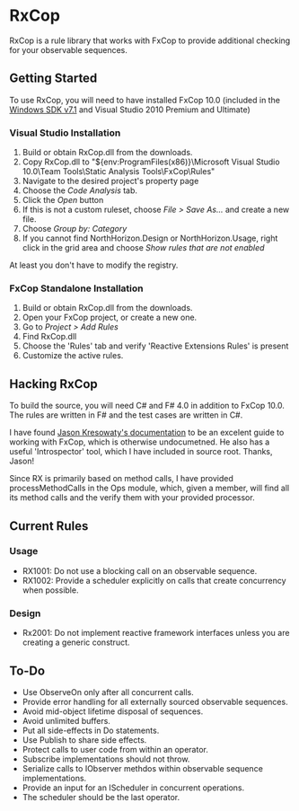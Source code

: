 # RxCop

RxCop is a rule library that works with FxCop to provide additional checking 
for your observable sequences.

## Getting Started

To use RxCop, you will need to have installed FxCop 10.0 (included in the
[Windows SDK v7.1][1] and Visual Studio 2010 Premium and Ultimate)

### Visual Studio Installation

  1. Build or obtain RxCop.dll from the downloads.
  2. Copy RxCop.dll to "${env:ProgramFiles(x86)}\Microsoft Visual Studio 10.0\Team Tools\Static Analysis Tools\FxCop\Rules"
  3. Navigate to the desired project's property page
  4. Choose the *Code Analysis* tab.
  5. Click the *Open* button
  6. If this is not a custom ruleset, choose *File > Save As...* and create a new file.
  7. Choose *Group by: Category*
  8. If you cannot find NorthHorizon.Design or NorthHorizon.Usage, right click in the grid area and choose *Show rules that are not enabled*

At least you don't have to modify the registry.

### FxCop Standalone Installation

  1. Build or obtain RxCop.dll from the downloads.
  2. Open your FxCop project, or create a new one.
  3. Go to *Project > Add Rules*
  4. Find RxCop.dll
  5. Choose the 'Rules' tab and verify 'Reactive Extensions Rules' is present
  6. Customize the active rules.

## Hacking RxCop

To build the source, you will need C# and F# 4.0 in addition to FxCop 10.0. The
rules are written in F# and the test cases are written in C#.

I have found [Jason Kresowaty's documentation][2] to be an excelent guide to working with
FxCop, which is otherwise undocumetned. He also has a useful 'Introspector' tool, which I
have included in source root. Thanks, Jason!

Since RX is primarily based on method calls, I have provided processMethodCalls in the Ops module,
which, given a member, will find all its method calls and the verify them with your provided
processor.

## Current Rules

### Usage

  * RX1001: Do not use a blocking call on an observable sequence.
  * RX1002: Provide a scheduler explicitly on calls that create concurrency when possible.

### Design

  * Rx2001: Do not implement reactive framework interfaces unless you are creating a generic construct.

## To-Do

  * Use ObserveOn only after all concurrent calls.
  * Provide error handling for all externally sourced observable sequences.
  * Avoid mid-object lifetime disposal of sequences.
  * Avoid unlimited buffers.
  * Put all side-effects in Do statements.
  * Use Publish to share side effects.
  * Protect calls to user code from within an operator.
  * Subscribe implementations should not throw.
  * Serialize calls to IObserver methdos within observable sequence implementations.
  * Provide an input for an IScheduler in concurrent operations.
  * The scheduler should be the last operator.

  [1]: http://www.microsoft.com/download/en/details.aspx?displaylang=en&id=8279
  [2]: http://www.binarycoder.net/fxcop/html/
